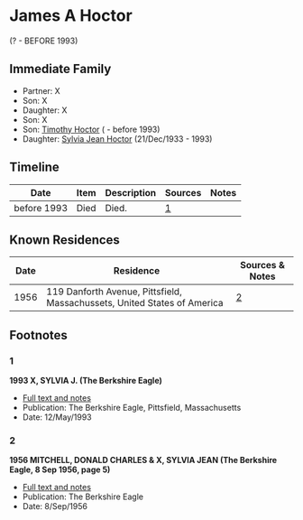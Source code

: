 ﻿---
layout: person
subject_key: i72154199
permalink: /people/i72154199
---

# James A Hoctor
(? - BEFORE 1993)

## Immediate Family

* Partner: X
* Son: X
* Daughter: X
* Son: X
* Son: [Timothy Hoctor](./@74378972@-timothy-hoctor-b-d1993.md) ( - before 1993)
* Daughter: [Sylvia Jean Hoctor](./@29702140@-sylvia-jean-hoctor-b1933-12-21-d1993.md) (21/Dec/1933 - 1993)

## Timeline

Date | Item | Description | Sources | Notes
---|---|---|---|---
before 1993 | Died | Died. | [1](#1) | 

## Known Residences

Date | Residence | Sources & Notes
---|---|---
1956 | 119 Danforth Avenue, Pittsfield, Massachussets, United States of America | [2](#2)

## Footnotes

### 1

**1993 X, SYLVIA J. (The Berkshire Eagle)**

* [Full text and notes](../sources/@20185916@-1993-mitchell,-sylvia-j.-the-berkshire-eagle-.md)
* Publication: The Berkshire Eagle, Pittsfield, Massachusetts
* Date: 12/May/1993

### 2

**1956 MITCHELL, DONALD CHARLES & X, SYLVIA JEAN (The Berkshire Eagle, 8 Sep 1956, page 5)**

* [Full text and notes](../sources/@67337826@-1956-mitchell,-donald-charles-&-hoctor,-sylvia-jean-the-berkshire-eagle,-8-sep-1956,-page-5-.md)
* Publication: The Berkshire Eagle
* Date: 8/Sep/1956

